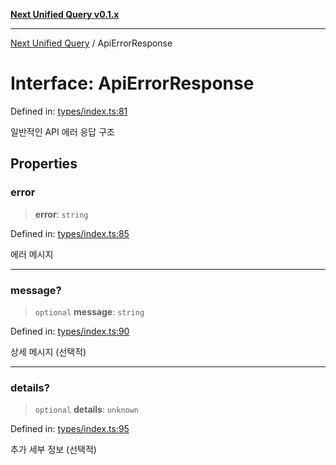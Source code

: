 [**Next Unified Query v0.1.x**](../README.md)

***

[Next Unified Query](../globals.md) / ApiErrorResponse

# Interface: ApiErrorResponse

Defined in: [types/index.ts:81](https://github.com/newExpand/next-unified-query/blob/main/packages/core/src/types/index.ts#L81)

일반적인 API 에러 응답 구조

## Properties

### error

> **error**: `string`

Defined in: [types/index.ts:85](https://github.com/newExpand/next-unified-query/blob/main/packages/core/src/types/index.ts#L85)

에러 메시지

***

### message?

> `optional` **message**: `string`

Defined in: [types/index.ts:90](https://github.com/newExpand/next-unified-query/blob/main/packages/core/src/types/index.ts#L90)

상세 메시지 (선택적)

***

### details?

> `optional` **details**: `unknown`

Defined in: [types/index.ts:95](https://github.com/newExpand/next-unified-query/blob/main/packages/core/src/types/index.ts#L95)

추가 세부 정보 (선택적)
